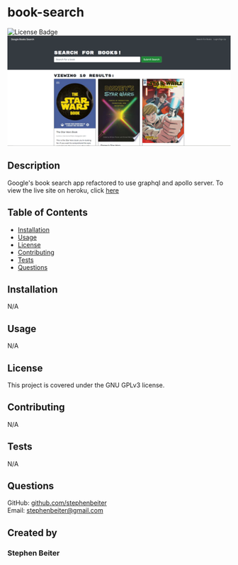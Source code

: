 # book-search
![License Badge](https://img.shields.io/badge/license-GNU%20GPLv3-green)
![book-search](./client/public/book-search.PNG)
## Description
Google's book search app refactored to use graphql and apollo server. To view the live site on heroku, click [here](https://sb-book-search.herokuapp.com/)
## Table of Contents
* [Installation](#Installation)
* [Usage](#Usage)
* [License](#License)
* [Contributing](#Contributing)
* [Tests](#Tests)
* [Questions](#Questions)
## Installation
N/A
## Usage
N/A
## License
This project is covered under the GNU GPLv3 license.
## Contributing
N/A
## Tests
N/A
## Questions
GitHub: [github.com/stephenbeiter](http://github.com/stephenbeiter)  
Email: [stephenbeiter@gmail.com](mailto:stephenbeiter@gmail.com)
## Created by
### Stephen Beiter
